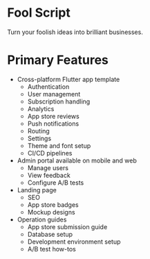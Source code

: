 # Fool Script

Turn your foolish ideas into brilliant businesses.

# Primary Features

- Cross-platform Flutter app template
    - Authentication
    - User management
    - Subscription handling
    - Analytics
    - App store reviews
    - Push notifications
    - Routing
    - Settings
    - Theme and font setup
    - CI/CD pipelines
- Admin portal available on mobile and web
    - Manage users
    - View feedback
    - Configure A/B tests
- Landing page
    - SEO
    - App store badges
    - Mockup designs
- Operation guides
    - App store submission guide
    - Database setup
    - Development environment setup
    - A/B test how-tos        
